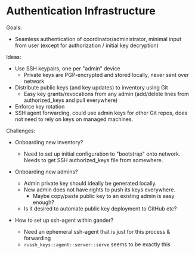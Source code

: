 # Authentication Infrastructure

Goals:

- Seamless authentication of coordinator/administrator, minimal input from
user (except for authorization / initial key decryption)

Ideas:

- Use SSH keypairs, one per "admin" device
  - Private keys are PGP-encrypted and stored locally, never sent over network
- Distribute public keys (and key updates) to inventory using Git
  - Easy key grants/revocations from any admin (add/delete lines from
  authorized_keys and pull everywhere)
- Enforce key rotation
- SSH agent forwarding, could use admin keys for other Git repos, does not need
to rely on keys on managed machines.

Challenges:

- Onboarding new inventory?
  - Need to set up initial configuration to "bootstrap" onto network. Needs to
  get SSH authorized_keys file from somewhere.

- Onboarding new admins?
  - Admin private key should ideally be generated locally.
  - New admin does not have rights to push its keys everywhere.
    - Maybe copy/paste public key to an existing admin is easy enough?
  - Is it desired to automate public key deployment to GitHub etc?

- How to set up ssh-agent within gander?
  - Need an ephemeral ssh-agent that is just for this process & forwarding
  - `russh_keys::agent::server::serve` seems to be exactly this
